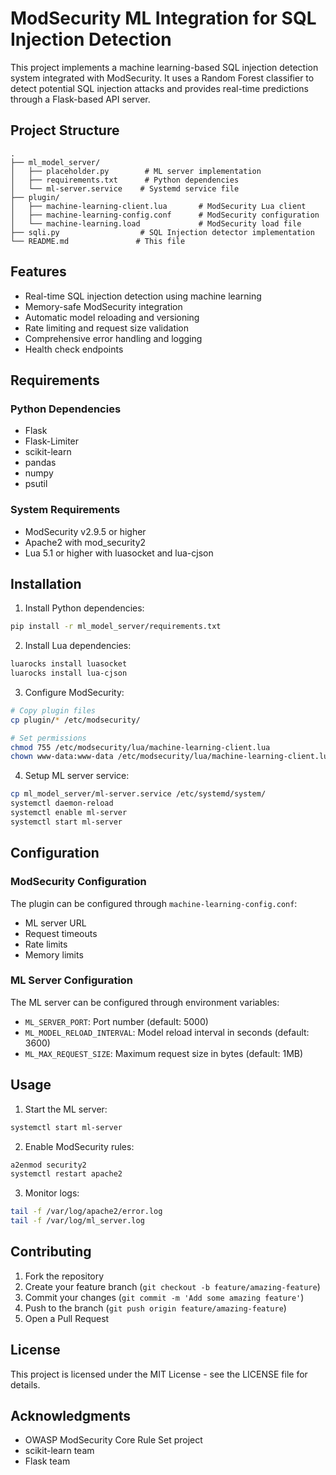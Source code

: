 # ModSecurity ML Integration for SQL Injection Detection

This project implements a machine learning-based SQL injection detection system integrated with ModSecurity. It uses a Random Forest classifier to detect potential SQL injection attacks and provides real-time predictions through a Flask-based API server.

## Project Structure

```
.
├── ml_model_server/
│   ├── placeholder.py        # ML server implementation
│   ├── requirements.txt      # Python dependencies
│   └── ml-server.service    # Systemd service file
├── plugin/
│   ├── machine-learning-client.lua       # ModSecurity Lua client
│   ├── machine-learning-config.conf      # ModSecurity configuration
│   └── machine-learning.load             # ModSecurity load file
├── sqli.py                  # SQL Injection detector implementation
└── README.md               # This file
```

## Features

- Real-time SQL injection detection using machine learning
- Memory-safe ModSecurity integration
- Automatic model reloading and versioning
- Rate limiting and request size validation
- Comprehensive error handling and logging
- Health check endpoints

## Requirements

### Python Dependencies
- Flask
- Flask-Limiter
- scikit-learn
- pandas
- numpy
- psutil

### System Requirements
- ModSecurity v2.9.5 or higher
- Apache2 with mod_security2
- Lua 5.1 or higher with luasocket and lua-cjson

## Installation

1. Install Python dependencies:
```bash
pip install -r ml_model_server/requirements.txt
```

2. Install Lua dependencies:
```bash
luarocks install luasocket
luarocks install lua-cjson
```

3. Configure ModSecurity:
```bash
# Copy plugin files
cp plugin/* /etc/modsecurity/

# Set permissions
chmod 755 /etc/modsecurity/lua/machine-learning-client.lua
chown www-data:www-data /etc/modsecurity/lua/machine-learning-client.lua
```

4. Setup ML server service:
```bash
cp ml_model_server/ml-server.service /etc/systemd/system/
systemctl daemon-reload
systemctl enable ml-server
systemctl start ml-server
```

## Configuration

### ModSecurity Configuration
The plugin can be configured through `machine-learning-config.conf`:
- ML server URL
- Request timeouts
- Rate limits
- Memory limits

### ML Server Configuration
The ML server can be configured through environment variables:
- `ML_SERVER_PORT`: Port number (default: 5000)
- `ML_MODEL_RELOAD_INTERVAL`: Model reload interval in seconds (default: 3600)
- `ML_MAX_REQUEST_SIZE`: Maximum request size in bytes (default: 1MB)

## Usage

1. Start the ML server:
```bash
systemctl start ml-server
```

2. Enable ModSecurity rules:
```bash
a2enmod security2
systemctl restart apache2
```

3. Monitor logs:
```bash
tail -f /var/log/apache2/error.log
tail -f /var/log/ml_server.log
```

## Contributing

1. Fork the repository
2. Create your feature branch (`git checkout -b feature/amazing-feature`)
3. Commit your changes (`git commit -m 'Add some amazing feature'`)
4. Push to the branch (`git push origin feature/amazing-feature`)
5. Open a Pull Request

## License

This project is licensed under the MIT License - see the LICENSE file for details.

## Acknowledgments

- OWASP ModSecurity Core Rule Set project
- scikit-learn team
- Flask team
